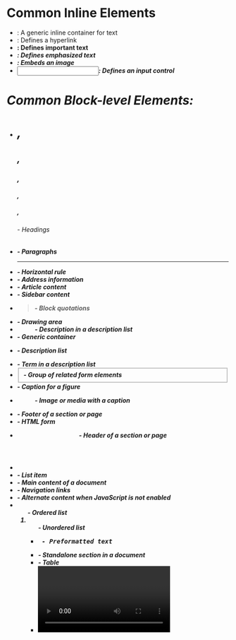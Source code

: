 # Common Inline Elements
* <span>: A generic inline container for text
* <a>: Defines a hyperlink
* <strong>: Defines important text
* <em>: Defines emphasized text
* <img>: Embeds an image
* <input>: Defines an input control
# Common Block-level Elements:
* <h1>,<h2>,<h3>,<h4>,<h5>,<h6> - Headings
* <p> - Paragraphs
* <hr> - Horizontal rule
* <address> - Address information
* <article> - Article content
* <aside> - Sidebar content
* <blockquote> - Block quotations
* <canvas> - Drawing area
* <dd> - Description in a description list
* <div> - Generic container
* <dl> - Description list
* <dt> - Term in a description list
* <fieldset> - Group of related form elements
* <figcaption> - Caption for a figure
* <figure> - Image or media with a caption
* <footer> - Footer of a section or page
* <form> - HTML form
* <header> - Header of a section or page
* <li> - List item
* <main> - Main content of a document
* <nav> - Navigation links
* <noscript> - Alternate content when JavaScript is not enabled
* <ol> - Ordered list
* <ul> - Unordered list
* <pre> - Preformatted text
* <section> - Standalone section in a document
* <table> - Table
* <video> - Video content
